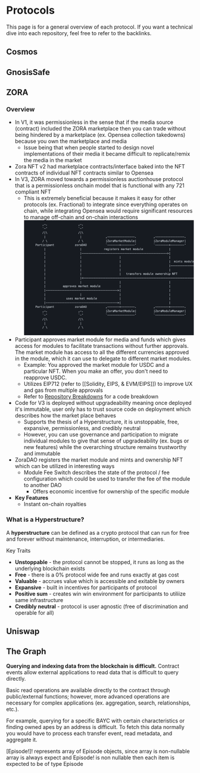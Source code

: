 # Protocols

This page is for a general overview of each protocol. If you want a technical dive into each repository, feel free to refer to the backlinks.

## Cosmos

## GnosisSafe

## ZORA
### Overview
- In V1, it was permissionless in the sense that if the media source (contract) included the ZORA marketplace then you can trade without being hindered by a marketplace (ex. Opensea collection takedowns) because you own the marketplace and media
	- Issue being that when people started to design novel implementations of their media it became difficult to replicate/remix the media in the market
- Zora NFT v2 had marketplace contracts/interface baked into the NFT contracts of individual NFT contracts similar to Opensea
- In V3, ZORA moved towards a permissionless auctionhouse protocol that is a permissionless onchain model that is functional with any 721 compliant NFT
	- This is extremely beneficial because it makes it easy for other protocols (ex. Fractional) to integrate since everything operates on chain, while integrating Opensea would require significant resources to manage off-chain and on-chain interactions
![](../assets/zora-uml.png)
-  Participant approves market module for media and funds which gives access for modules to facilitate transactions without further approvals. The market module has access to all the different currencies approved in the module, which it can use to delegate to different market modules.
	- Example: You approved the market module for USDC and a particular NFT. When you make an offer, you don't need to reapprove USDC.
	- Utilizes EIP712 (refer to [[Solidity, EIPS, & EVM/EIPS]]) to improve UX and gas from multiple approvals
	- Refer to [Repository Breakdowns](../Code%20Review/Repository%20Breakdowns.md) for a code breakdown
- Code for V3 is deployed without upgradeability meaning once deployed it's immutable, user only has to trust source code on deployment which describes how the market place behaves
	- Supports the thesis of a Hyperstructure, it is unstoppable, free, expansive, permissionless, and credibly neutral
	- However, you can use governance and participation to migrate individual modules to give that sense of upgradeability (ex. bugs or new features) while the overarching structure remains trustworthy and immutable
- ZoraDAO registers the market module and mints and ownership NFT which can be utilized in interesting ways
	- Module Fee Switch describes the state of the protocol / fee configuration which could be used to transfer the fee of the module to another DAO
		- Offers economic incentive for ownership of the specific module 
- **Key Features**
	- Instant on-chain royalties

### What is a Hyperstructure?
A **hyperstructure** can be defined as a crypto protocol that can run for free and forever without maintenance, interruption, or intermediaries. 

Key Traits
- **Unstoppable** - the protocol cannot be stopped, it runs as long as the underlying blockchain exists
- **Free** - there is a 0% protocol wide fee and runs exactly at gas cost
- **Valuable** - accrues value which is accessible and exitable by owners
- **Expansive** - built in incentives for participants of protocol
- **Positive sum** - creates win win environment for participants to utiliize same infrastructure
- **Credibly neutral** - protocol is user agnostic (free of discrimination and operable for all)

## Uniswap

## The Graph

**Querying and indexing data from the blockchain is difficult.** Contract events allow external applications to read data that is difficult to query directly. 

Basic read operations are available directly to the contract through public/external functions; however, more advanced operations are necessary for complex applications (ex. aggregation, search, relationships, etc.).

For example, querying for a specific BAYC with certain characteristics or finding owned apes by an address is difficult. To fetch this data normally you would have to process each transfer event, read metadata, and aggregate it.

[Episode!]! represents array of Episode objects, since array is non-nullable array is always expect and Episode! is non nullable then each item is expected to be of type Episode


